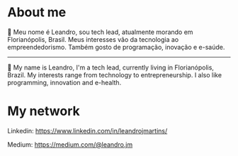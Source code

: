 # About me

👋 Meu nome é Leandro, sou tech lead, atualmente morando em Florianópolis, Brasil. Meus interesses vão da tecnologia ao empreendedorismo. Também gosto de programação, inovação e e-saúde.

----

👋 My name is Leandro, I'm a tech lead, currently living in Florianópolis, Brazil. My interests range from technology to entrepreneurship. I also like programming, innovation and e-health. 

# My network

Linkedin: https://www.linkedin.com/in/leandrojmartins/

Medium: https://medium.com/@leandro.jm


<!---
leandro-jm/leandro-jm is a ✨ special ✨ repository because its `README.md` (this file) appears on your GitHub profile.
You can click the Preview link to take a look at your changes.
--->
